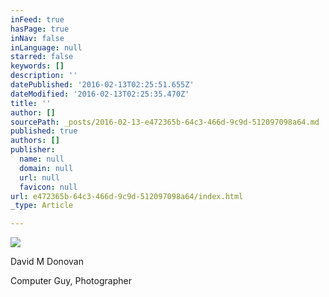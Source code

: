 ```yaml
---
inFeed: true
hasPage: true
inNav: false
inLanguage: null
starred: false
keywords: []
description: ''
datePublished: '2016-02-13T02:25:51.655Z'
dateModified: '2016-02-13T02:25:35.470Z'
title: ''
author: []
sourcePath: _posts/2016-02-13-e472365b-64c3-466d-9c9d-512097098a64.md
published: true
authors: []
publisher:
  name: null
  domain: null
  url: null
  favicon: null
url: e472365b-64c3-466d-9c9d-512097098a64/index.html
_type: Article

---
```

![](https://the-grid-user-content.s3-us-west-2.amazonaws.com/fc20bbfa-4e4d-4020-bc25-9f8680a351a1.jpg)

David M Donovan

Computer Guy, Photographer